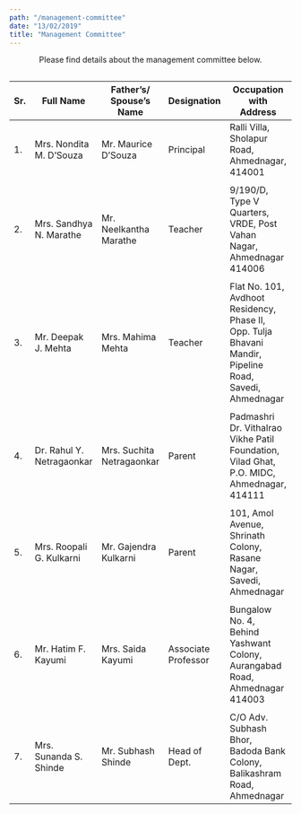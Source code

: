 ```yaml
---
path: "/management-committee"
date: "13/02/2019"
title: "Management Committee"
---
```


<p style="text-align: center;">
Please find details about the management committee below.
</p>

<div style="overflow-x:auto;">

| Sr. | Full Name                 | Father’s/ Spouse’s Name   | Designation         | Occupation with Address                                                                                 | Mobile                  |
| --- | ------------------------- | ------------------------- | ------------------- | ------------------------------------------------------------------------------------------------------- | ----------------------- |
| 1.  | Mrs. Nondita M. D’Souza   | Mr. Maurice D’Souza       | Principal           | Ralli Villa, Sholapur Road, Ahmednagar, 414001                                                          | 9860535377              |
|     |                           |                           |                     |                                                                                                         |                         |
| 2.  | Mrs. Sandhya N. Marathe   | Mr. Neelkantha Marathe    | Teacher             | 9/190/D, Type V Quarters, VRDE, Post Vahan Nagar, Ahmednagar 414006                                     | 9421334385              |
|     |                           |                           |                     |                                                                                                         |                         |
| 3.  | Mr. Deepak J. Mehta       | Mrs. Mahima Mehta         | Teacher             | Flat No. 101, Avdhoot Residency, Phase II, Opp. Tulja Bhavani Mandir, Pipeline Road, Savedi, Ahmednagar | 9922435025              |
|     |                           |                           |                     |                                                                                                         |                         |
| 4.  | Dr. Rahul Y. Netragaonkar | Mrs. Suchita Netragaonkar | Parent              | Padmashri Dr. Vithalrao Vikhe Patil Foundation, Vilad Ghat, P.O. MIDC, Ahmednagar, 414111               | 9158995443              |
|     |                           |                           |                     |                                                                                                         |                         |
| 5.  | Mrs. Roopali G. Kulkarni  | Mr. Gajendra Kulkarni     | Parent              | 101, Amol Avenue, Shrinath Colony, Rasane Nagar, Savedi, Ahmednagar                                     | 9850579081              |
|     |                           |                           |                     |                                                                                                         |                         |
| 6.  | Mr. Hatim F. Kayumi       | Mrs. Saida Kayumi         | Associate Professor | Bungalow No. 4, Behind Yashwant Colony, Aurangabad Road, Ahmednagar 414003                              | 9860076110 / 8087044450 |
|     |                           |                           |                     |                                                                                                         |                         |
| 7.  | Mrs. Sunanda S. Shinde    | Mr. Subhash Shinde        | Head of Dept.       | C/O Adv. Subhash Bhor, Badoda Bank Colony, Balikashram Road, Ahmednagar                                 | 9423793299              |

</div>
